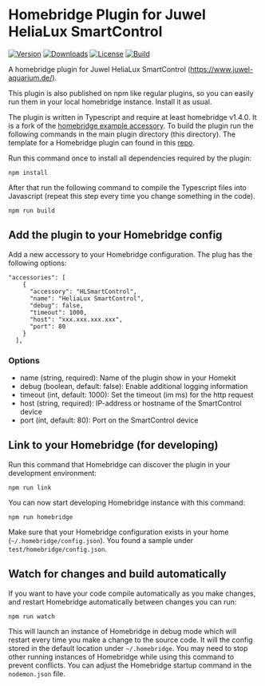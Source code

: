 # Homebridge Plugin for Juwel HeliaLux SmartControl

[![Version][version-image]][version-url]
[![Downloads][downloads-image]][downloads-url]
[![License][license-image]][license-url]
[![Build][build-image]][build-url]

A homebridge plugin for Juwel HeliaLux SmartControl (https://www.juwel-aquarium.de/).

This plugin is also published on npm like regular plugins, so you can easily run them in your
local homebridge instance. Install it as usual.

The plugin is written in Typescript and require at least homebridge v1.4.0. It is a fork of the
[homebridge example accessory](https://github.com/homebridge/homebridge-examples/tree/master/accessory-example-typescript).
To build the plugin run the following commands in the main plugin directory (this directory). The template for
a Homebridge plugin can found in this [repo](https://github.com/homebridge/homebridge-plugin-template).

Run this command once to install all dependencies required by the plugin:

    npm install

After that run the following command to compile the Typescript files into Javascript (repeat this step every time
you change something in the code).

    npm run build

## Add the plugin to your Homebridge config

Add a new accessory to your Homebridge configuration. The plug has the following options:

    "accessories": [
        {
          "accessory": "HLSmartControl",
          "name": "HeliaLux SmartControl",
          "debug": false,
          "timeout": 1000,
          "host": "xxx.xxx.xxx.xxx",
          "port": 80
        }
      ],

### Options

- name (string, required): Name of the plugin show in your Homekit
- debug (boolean, default: false): Enable additional logging information
- timeout (int, default: 1000): Set the timeout (im ms) for the http request
- host (string, required): IP-address or hostname of the SmartControl device
- port (int, default: 80): Port on the SmartControl device

## Link to your Homebridge (for developing)

Run this command that Homebridge can discover the plugin in your development environment:

    npm run link

You can now start developing Homebridge instance with this command:

    npm run homebridge

Make sure that your Homebridge configuration exists in your home (`~/.homebridge/config.json`). You found a sample
under `test/homebridge/config.json`.

## Watch for changes and build automatically

If you want to have your code compile automatically as you make changes, and restart Homebridge automatically
between changes you can run:

    npm run watch

This will launch an instance of Homebridge in debug mode which will restart every time you make a change to
the source code. It will the config stored in the default location under `~/.homebridge`. You may need to stop
other running instances of Homebridge while using this command to prevent conflicts. You can adjust the
Homebridge startup command in the `nodemon.json` file.

<!-- Version -->

[version-image]: https://img.shields.io/npm/v/homebridge-hlsmartcontrol.svg?style=flat
[version-url]: https://www.npmjs.com/package/homebridge-hlsmartcontrol

<!-- Downloads -->

[downloads-image]: https://img.shields.io/npm/dm/homebridge-hlsmartcontrol.svg?style=flat
[downloads-url]: https://npmcharts.com/compare/homebridge-hlsmartcontrol?minimal=true

<!-- License -->

[license-image]: https://img.shields.io/badge/license-ISC-blue.svg?style=flat
[license-url]: LICENSE

<!-- Build -->

[build-image]: https://github.com/denisw160/homebridge-hlsmartcontrol/workflows/Build%20and%20Lint/badge.svg
[build-url]: https://github.com/denisw160/homebridge-hlsmartcontrol
